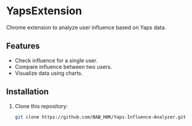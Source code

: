 # YapsExtension

Chrome extension to analyze user influence based on Yaps data.

## Features
- Check influence for a single user.
- Compare influence between two users.
- Visualize data using charts.

## Installation
1. Clone this repository:
   ```bash
   git clone https://github.com/ВАШ_НИК/Yaps-Influence-Analyzer.git
